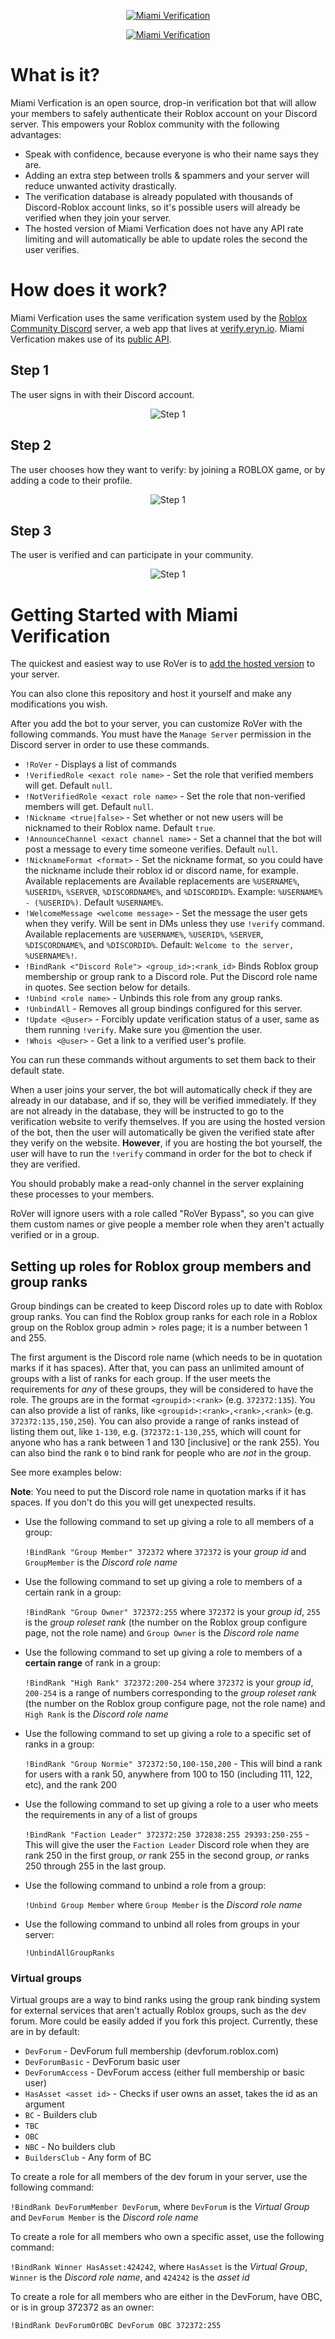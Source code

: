 <p align="center">
    <a href="https://ultraaviation.github.io/Miami/"><img src="https://media.discordapp.net/attachments/401847580943712267/404187802398490624/miami.png" alt="Miami Verification" /></a>
</p>

<p align="center">
    <a href="https://discordapp.com/oauth2/authorize?client_id=402013118546313226&scope=bot&permissions=402656264"><img src="https://media.discordapp.net/attachments/401847580943712267/404187802398490624/miami.png" alt="Miami Verification" alt="Add" /></a>
</p>


# What is it?

Miami Verfication is an open source, drop-in verification bot that will allow your members to safely authenticate their Roblox account on your Discord server. This empowers your Roblox community with the following advantages:

- Speak with confidence, because everyone is who their name says they are.
- Adding an extra step between trolls & spammers and your server will reduce unwanted activity drastically.
- The verification database is already populated with thousands of Discord-Roblox account links, so it's possible users will already be verified when they join your server.
- The hosted version of Miami Verfication does not have any API rate limiting and will automatically be able to update roles the second the user verifies. 

# How does it work?

Miami Verfication uses the same verification system used by the [Roblox Community Discord](http://rbx.community) server, a web app that lives at [verify.eryn.io](https://verify.eryn.io). Miami Verfication makes use of its [public API](https://verify.eryn.io/api).

## Step 1

The user signs in with their Discord account.

<p align="center">
    <img src="http://i.imgur.com/oojqyop.png" alt="Step 1" />
</p>

## Step 2

The user chooses how they want to verify: by joining a ROBLOX game, or by adding a code to their profile.

<p align="center">
    <img src="http://i.imgur.com/t2ZTWtm.png" alt="Step 1" />
</p>

## Step 3

The user is verified and can participate in your community.

<p align="center">
    <img src="http://i.imgur.com/D0gnqf1.png" alt="Step 1" />
</p>

# Getting Started with Miami Verification

The quickest and easiest way to use RoVer is to [add the hosted version](https://discordapp.com/oauth2/authorize?client_id=298796807323123712&scope=bot&permissions=402656264) to your server.

You can also clone this repository and host it yourself and make any modifications you wish.

After you add the bot to your server, you can customize RoVer with the following commands. You must have the `Manage Server` permission in the Discord server in order to use these commands.

- `!RoVer` - Displays a list of commands
- `!VerifiedRole <exact role name>` - Set the role that verified members will get. Default `null`.
- `!NotVerifiedRole <exact role name>` - Set the role that non-verified members will get. Default `null`.
- `!Nickname <true|false>` - Set whether or not new users will be nicknamed to their Roblox name. Default `true`.
- `!AnnounceChannel <exact channel name>` - Set a channel that the bot will post a message to every time someone verifies. Default `null`.
- `!NicknameFormat <format>` - Set the nickname format, so you could have the nickname include their roblox id or discord name, for example. Available replacements are Available replacements are `%USERNAME%`, `%USERID%`, `%SERVER`, `%DISCORDNAME%`, and `%DISCORDID%`. Example: `%USERNAME% - (%USERID%)`. Default `%USERNAME%`.
- `!WelcomeMessage <welcome message>` - Set the message the user gets when they verify. Will be sent in DMs unless they use `!verify` command. Available replacements are `%USERNAME%`, `%USERID%`, `%SERVER`, `%DISCORDNAME%`, and `%DISCORDID%`. Default: `Welcome to the server, %USERNAME%!`.
- `!BindRank <"Discord Role"> <group_id>:<rank_id>` Binds Roblox group membership or group rank to a Discord role. Put the Discord role name in quotes. See section below for details.
- `!Unbind <role name>` - Unbinds this role from any group ranks.
- `!UnbindAll` - Removes all group bindings configured for this server.
- `!Update <@user>` - Forcibly update verification status of a user, same as them running `!verify`. Make sure you @mention the user.
- `!Whois <@user>` - Get a link to a verified user's profile.

You can run these commands without arguments to set them back to their default state.

When a user joins your server, the bot will automatically check if they are already in our database, and if so, they will be verified immediately. If they are not already in the database, they will be instructed to go to the verification website to verify themselves. If you are using the hosted version of the bot, then the user will automatically be given the verified state after they verify on the website. **However**, if you are hosting the bot yourself, the user will have to run the `!verify` command in order for the bot to check if they are verified.

You should probably make a read-only channel in the server explaining these processes to your members.

RoVer will ignore users with a role called "RoVer Bypass", so you can give them custom names or give people a member role when they aren't actually verified or in a group.

## Setting up roles for Roblox group members and group ranks
Group bindings can be created to keep Discord roles up to date with Roblox group ranks. You can find the Roblox group ranks for each role in a Roblox group on the Roblox group admin > roles page; it is a number between 1 and 255.

The first argument is the Discord role name (which needs to be in quotation marks if it has spaces). After that, you can pass an unlimited amount of groups with a list of ranks for each group. If the user meets the requirements for *any* of these groups, they will be considered to have the role. The groups are in the format `<groupid>:<rank>` (e.g. `372372:135`). You can also provide a list of ranks, like `<groupid>:<rank>,<rank>,<rank>` (e.g. `372372:135,150,250`). You can also provide a range of ranks instead of listing them out, like `1-130`, e.g. (`372372:1-130,255`, which will count for anyone who has a rank between 1 and 130 [inclusive] or the rank 255). You can also bind the rank `0` to bind rank for people who are *not* in the group.

See more examples below:

**Note**: You need to put the Discord role name in quotation marks if it has spaces. If you don't do this you will get unexpected results.

- Use the following command to set up giving a role to all members of a group:

  `!BindRank "Group Member" 372372` where `372372` is your *group id* and `GroupMember` is the *Discord role name*

- Use the following command to set up giving a role to members of a certain rank in a group:

  `!BindRank "Group Owner" 372372:255` where `372372` is your *group id*, `255` is the *group roleset rank* (the number on the Roblox group configure page, not the role name) and `Group Owner` is the *Discord role name*

- Use the following command to set up giving a role to members of a **certain range** of rank in a group:

  `!BindRank "High Rank" 372372:200-254` where `372372` is your *group id*, `200-254` is a range of numbers corresponding to the *group roleset rank* (the number on the Roblox group configure page, not the role name) and `High Rank` is the *Discord role name*

- Use the following command to set up giving a role to a specific set of ranks in a group:

  `!BindRank "Group Normie" 372372:50,100-150,200` - This will bind a rank for users with a rank 50, anywhere from 100 to 150 (including 111, 122, etc), and the rank 200

- Use the following command to set up giving a role to a user who meets the requirements in any of a list of groups

  `!BindRank "Faction Leader" 372372:250 372838:255 29393:250-255` - This will give the user the `Faction Leader` Discord role when they are rank 250 in the first group, *or* rank 255 in the second group, *or* ranks 250 through 255 in the last group.

- Use the following command to unbind a role from a group:

  `!Unbind Group Member` where `Group Member` is the *Discord role name*

- Use the following command to unbind all roles from groups in your server:

  `!UnbindAllGroupRanks`

### Virtual groups

Virtual groups are a way to bind ranks using the group rank binding system for external services that aren't actually Roblox groups, such as the dev forum. More could be easily added if you fork this project. Currently, these are in by default:

- `DevForum` - DevForum full membership (devforum.roblox.com)
- `DevForumBasic` - DevForum basic user
- `DevForumAccess` - DevForum access (either full membership or basic user)
- `HasAsset <asset id>` - Checks if user owns an asset, takes the id as an argument
- `BC` - Builders club
- `TBC`
- `OBC`
- `NBC` - No builders club
- `BuildersClub` - Any form of BC

To create a role for all members of the dev forum in your server, use the following command:

`!BindRank DevForumMember DevForum`, where `DevForum` is the *Virtual Group* and `DevForum Member` is the *Discord role name*

To create a role for all members who own a specific asset, use the following command:

`!BindRank Winner HasAsset:424242`, where `HasAsset` is the *Virtual Group*, `Winner` is the *Discord role name*, and `424242` is the *asset id*

To create a role for all members who are either in the DevForum, have OBC, or is in group 372372 as an owner:

`!BindRank DevForumOrOBC DevForum OBC 372372:255`

